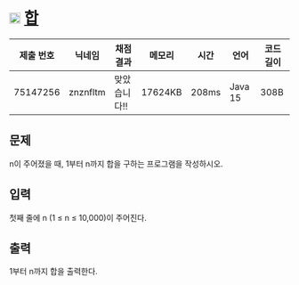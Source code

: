 # <img width="20px"  src="https://d2gd6pc034wcta.cloudfront.net/tier/1.svg" class="solvedac-tier"> [합](https://www.acmicpc.net/problem/8393) 

| 제출 번호 | 닉네임 | 채점 결과 | 메모리 | 시간 | 언어 | 코드 길이 |
|---|---|---|---|---|---|---|
|75147256|znznfltm|맞았습니다!! |17624KB|208ms|Java 15|308B|

## 문제
<p>n이 주어졌을 때, 1부터 n까지 합을 구하는 프로그램을 작성하시오.</p>

## 입력
<p>첫째 줄에 n (1 ≤ n ≤ 10,000)이 주어진다.</p>

## 출력
<p>1부터 n까지 합을 출력한다.</p>

